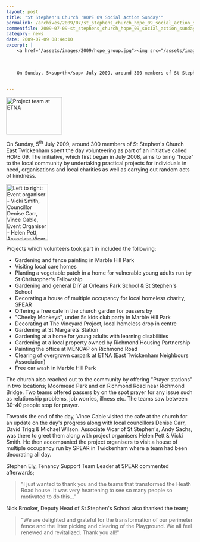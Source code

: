 ```yaml
---
layout: post
title: "St Stephen's Church 'HOPE 09 Social Action Sunday'"
permalink: /archives/2009/07/st_stephens_church_hope_09_social_action_sunday.html
commentfile: 2009-07-09-st_stephens_church_hope_09_social_action_sunday
category: news
date: 2009-07-09 08:44:10
excerpt: |
    <a href="/assets/images/2009/hope_group.jpg"><img src="/assets/images/2009/hope_group-thumb.jpg" width="150" height="100" alt="Project team at ETNA" class="photo right" /></a>
    
    
    
    On Sunday, 5<sup>th</sup> July 2009, around 300 members of St Stephen's Church East Twickenham spent the day volunteering as part of an initiative called HOPE 09.  The initiative, which first began in July 2008, aims to bring "hope" to the local community by undertaking practical projects for individuals in need, organisations and local charities as well as carrying out random acts of kindness.
    

---
```


<a href="/assets/images/2009/hope_group.jpg"><img src="/assets/images/2009/hope_group-thumb.jpg" width="150" height="100" alt="Project team at ETNA" class="photo right" /></a>

On Sunday, 5<sup>th</sup> July 2009, around 300 members of St Stephen's Church East Twickenham spent the day volunteering as part of an initiative called HOPE 09. The initiative, which first began in July 2008, aims to bring "hope" to the local community by undertaking practical projects for individuals in need, organisations and local charities as well as carrying out random acts of kindness.

<a href="/assets/images/2009/hope_cable.jpg"><img src="/assets/images/2009/hope_cable-thumb.jpg" width="112" height="150" alt="Left to right: Event organiser - Vicki Smith, Councillor Denise Carr, Vince Cable, Event Organiser - Helen Pett, Associate Vicar Rev. Andy Sachs, Councillor David Trigg.  In front: Councillor Michael Wilson" class="photo right" /></a>

Projects which volunteers took part in included the following:

-   Gardening and fence painting in Marble Hill Park
-   Visiting local care homes
-   Planting a vegetable patch in a home for vulnerable young adults run by St Christopher's Fellowship
-   Gardening and general DIY at Orleans Park School & St Stephen's School
-   Decorating a house of multiple occupancy for local homeless charity, SPEAR
-   Offering a free cafe in the church garden for passers by
-   "Cheeky Monkeys", under 5s kids club party in Marble Hill Park
-   Decorating at The Vineyard Project, local homeless drop in centre
-   Gardening at St Margarets Station
-   Gardening at a home for young adults with learning disabilities
-   Gardening at a local property owned by Richmond Housing Partnership
-   Painting the office at MENCAP on Richmond Road
-   Clearing of overgrown carpark at ETNA (East Twickenham Neighbours Association)
-   Free car wash in Marble Hill Park

The church also reached out to the community by offering "Prayer stations" in two locations; Moormead Park and on Richmond Road near Richmond Bridge. Two teams offered passers by on the spot prayer for any issue such as relationship problems, job worries, illness etc. The teams saw between 30-40 people stop for prayer.

Towards the end of the day, Vince Cable visited the cafe at the church for an update on the day's progress along with local councillors Denise Carr, David Trigg & Michael Wilson. Associate Vicar of St Stephen's, Andy Sachs, was there to greet them along with project organisers Helen Pett & Vicki Smith. He then accompanied the project organisers to visit a house of multiple occupancy run by SPEAR in Twickenham where a team had been decorating all day.

Stephen Ely, Tenancy Support Team Leader at SPEAR commented afterwards;

> "I just wanted to thank you and the teams that transformed the Heath Road house. It was very heartening to see so many people so motivated to do this..."

Nick Brooker, Deputy Head of St Stephen's School also thanked the team;

> "We are delighted and grateful for the transformation of our perimeter fence and the litter picking and clearing of the Playground. We all feel renewed and revitalized. Thank you all!"
